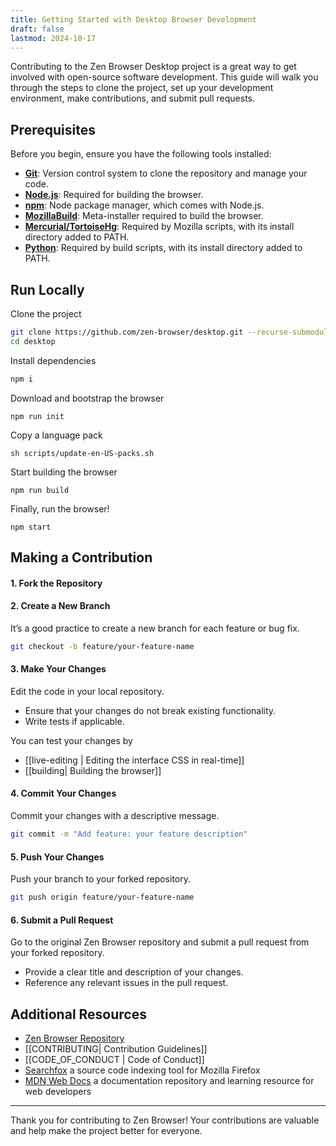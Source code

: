 ```yaml
---
title: Getting Started with Desktop Browser Development
draft: false
lastmod: 2024-10-17
---
```


Contributing to the Zen Browser Desktop project is a great way to get involved with open-source software development. This guide will walk you through the steps to clone the project, set up your development environment, make contributions, and submit pull requests.

## Prerequisites

Before you begin, ensure you have the following tools installed:

- [**Git**](https://git-scm.com/): Version control system to clone the repository and manage your code.
- [**Node.js**](https://nodejs.org/): Required for building the browser.
- [**npm**](https://www.npmjs.com/): Node package manager, which comes with Node.js.
- [**MozillaBuild**](https://wiki.mozilla.org/MozillaBuild): Meta-installer required to build the browser. 
- [**Mercurial/TortoiseHg**](https://www.mercurial-scm.org/downloads): Required by Mozilla scripts, with its install directory added to PATH.
- [**Python**](https://www.python.org/): Required by build scripts, with its install directory added to PATH.

## Run Locally

Clone the project

```bash
git clone https://github.com/zen-browser/desktop.git --recurse-submodules
cd desktop
```

Install dependencies

```bash
npm i
```

Download and bootstrap the browser

```
npm run init
```

Copy a language pack
```
sh scripts/update-en-US-packs.sh
```

Start building the browser

```
npm run build
```

Finally, run the browser!

```
npm start
```



## Making a Contribution

#### 1. Fork the Repository
    
#### 2. Create a New Branch
It’s a good practice to create a new branch for each feature or bug fix.
   
```bash
git checkout -b feature/your-feature-name
```
    
#### 3. Make Your Changes
Edit the code in your local repository.
- Ensure that your changes do not break existing functionality. 
- Write tests if applicable.

You can test your changes by
- [[live-editing | Editing the interface CSS in real-time]]
- [[building| Building the browser]]

#### 4. Commit Your Changes
Commit your changes with a descriptive message.
   
```bash
git commit -m "Add feature: your feature description"
```
    
#### 5. Push Your Changes
Push your branch to your forked repository.
   
```bash
git push origin feature/your-feature-name
```

#### 6. Submit a Pull Request
Go to the original Zen Browser repository and submit a pull request from your forked repository.
    
- Provide a clear title and description of your changes.
- Reference any relevant issues in the pull request.

## Additional Resources

- [Zen Browser Repository](https://github.com/zen-browser/desktop)
- [[CONTRIBUTING|  Contribution Guidelines]]
- [[CODE_OF_CONDUCT | Code of Conduct]]     
- [Searchfox](https://searchfox.org/)  a source code indexing tool for Mozilla Firefox
- [MDN Web Docs](https://developer.mozilla.org/)  a documentation repository and learning resource for web developers

---

Thank you for contributing to Zen Browser! Your contributions are valuable and help make the project better for everyone.